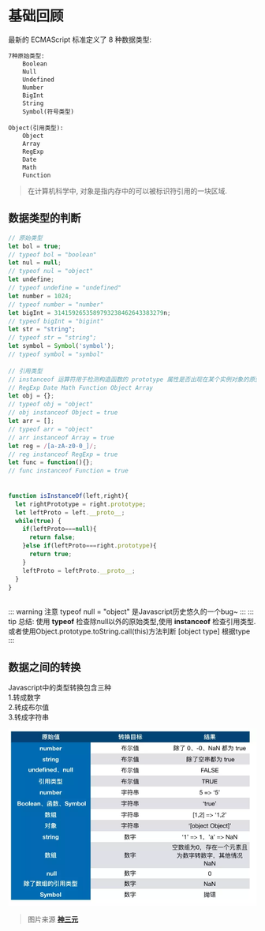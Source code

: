 # 基础回顾

最新的 ECMAScript 标准定义了 8 种数据类型:  

    7种原始类型:
        Boolean  
        Null  
        Undefined  
        Number  
        BigInt  
        String  
        Symbol(符号类型)  

    Object(引用类型):  
        Object  
        Array  
        RegExp  
        Date  
        Math  
        Function  

> 在计算机科学中, 对象是指内存中的可以被标识符引用的一块区域.


## 数据类型的判断

```js
// 原始类型
let bol = true;
// typeof bol = "boolean"
let nul = null;
// typeof nul = "object"
let undefine;
// typeof undefine = "undefined"
let number = 1024;
// typeof number = "number"
let bigInt = 3141592653589793238462643383279n;
// typeof bigInt = "bigint"
let str = "string";
// typeof str = "string";
let symbol = Symbol('symbol');
// typeof symbol = "symbol"

// 引用类型
// instanceof 运算符用于检测构造函数的 prototype 属性是否出现在某个实例对象的原型链上。
// RegExp Date Math Function Object Array
let obj = {}; 
// typeof obj = "object"
// obj instanceof Object = true
let arr = [];
// typeof arr = "object"
// arr instanceof Array = true
let reg = /[a-zA-z0-0_]/;
// reg instanceof RegExp = true
let func = function(){};
// func instanceof Function = true


function isInstanceOf(left,right){
  let rightPrototype = right.prototype;
  let leftProto = left.__proto__;
  while(true) {
    if(leftProto===null){
      return false;
    }else if(leftProto===right.prototype){
      return true;
    }
    leftProto = leftProto.__proto__;
  }
}



```
::: warning 注意
typeof null = "object" 是Javascript历史悠久的一个bug~
:::
::: tip 总结:
使用 **typeof** 检查除null以外的原始类型,使用 **instanceof** 检查引用类型.
或者使用Object.prototype.toString.call(this)方法判断 [object type] 根据type
:::

## 数据之间的转换
Javascript中的类型转换包含三种  
1.转成数字  
2.转成布尔值  
3.转成字符串  


<div align="center" >
  <img src="../../../assets/images/trans.webp">
</div>

>  图片来源 **[神三元](https://juejin.im/post/5dac5d82e51d45249850cd20)**
